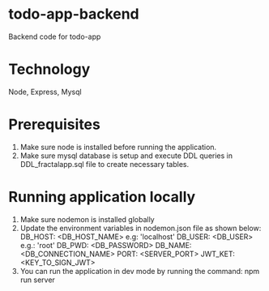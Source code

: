 # todo-app-backend
Backend code for todo-app

# Technology
Node, Express, Mysql

# Prerequisites
1) Make sure node is installed before running the application.
2) Make sure mysql database is setup and execute DDL queries in DDL_fractalapp.sql file to create necessary tables.

# Running application locally
1) Make sure nodemon is installed globally
2) Update the environment variables in nodemon.json file as shown below:
    DB_HOST: <DB_HOST_NAME> e.g: 'localhost'
    DB_USER: <DB_USER> e.g.: 'root'
    DB_PWD: <DB_PASSWORD>
    DB_NAME: <DB_CONNECTION_NAME>
    PORT: <SERVER_PORT>
    JWT_KET: <KEY_TO_SIGN_JWT>
 3) You can run the application in dev mode by running the command: npm run server
